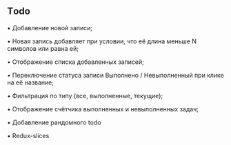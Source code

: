 ## Тodo

• Добавление новой записи;

• Новая запись добавляет при условии, что её длина меньше N символов или
равна ей;

• Отображение списка добавленных записей;

• Переключение статуса записи Выполнено / Невыполненный при клике на её
название;

• Фильтрация по типу (все, выполненные, текущие);

• Отображение счётчика выполненных и невыполненных задач;

• Добавление рандомного todo

• Redux-slices
